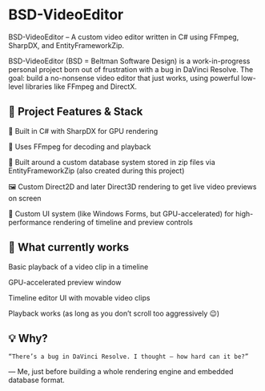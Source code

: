 ﻿# BSD-VideoEditor
BSD-VideoEditor – A custom video editor written in C# using FFmpeg, SharpDX, and EntityFrameworkZip.

BSD-VideoEditor (BSD = Beltman Software Design) is a work-in-progress personal project born out of frustration with a bug in DaVinci Resolve. The goal: build a no-nonsense video editor that just works, using powerful low-level libraries like FFmpeg and DirectX.

## 🎥 Project Features & Stack

🧠 Built in C# with SharpDX for GPU rendering

🧰 Uses FFmpeg for decoding and playback

💾 Built around a custom database system stored in zip files via EntityFrameworkZip (also created during this project)

🖼️ Custom Direct2D and later Direct3D rendering to get live video previews on screen

🧱 Custom UI system (like Windows Forms, but GPU-accelerated) for high-performance rendering of timeline and preview controls

## 🚧 What currently works

Basic playback of a video clip in a timeline

GPU-accelerated preview window

Timeline editor UI with movable video clips

Playback works (as long as you don’t scroll too aggressively 😉)

## 💡 Why?

    “There’s a bug in DaVinci Resolve. I thought — how hard can it be?”
— Me, just before building a whole rendering engine and embedded database format.